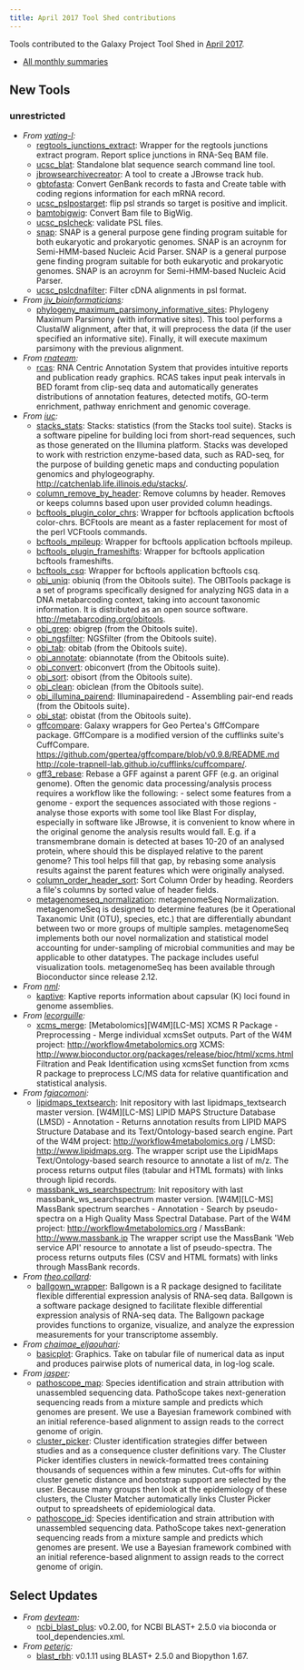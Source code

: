 ```yaml
---
title: April 2017 Tool Shed contributions
---
```

Tools contributed to the Galaxy Project Tool Shed in [April 2017](/galaxy-updates/2017-05/).

* [All monthly summaries](/toolshed/contributions/)

## New Tools

### unrestricted

* *From [yating-l](https://toolshed.g2.bx.psu.edu/view/yating-l):*
    * [regtools_junctions_extract](https://toolshed.g2.bx.psu.edu/view/yating-l/regtools_junctions_extract):  Wrapper for the regtools junctions extract program. Report splice junctions in RNA-Seq BAM file.
    * [ucsc_blat](https://toolshed.g2.bx.psu.edu/view/yating-l/ucsc_blat):  Standalone blat sequence search command line tool.
    * [jbrowsearchivecreator](https://toolshed.g2.bx.psu.edu/view/yating-l/jbrowsearchivecreator):  A tool to create a JBrowse track hub.
    * [gbtofasta](https://toolshed.g2.bx.psu.edu/view/yating-l/gbtofasta):  Convert GenBank records to fasta and Create table with coding regions information for each mRNA record.
    * [ucsc_pslpostarget](https://toolshed.g2.bx.psu.edu/view/yating-l/ucsc_pslpostarget):  flip psl strands so target is positive and implicit.
    * [bamtobigwig](https://toolshed.g2.bx.psu.edu/view/yating-l/bamtobigwig):  Convert Bam file to BigWig.
    * [ucsc_pslcheck](https://toolshed.g2.bx.psu.edu/view/yating-l/ucsc_pslcheck):  validate PSL files.
    * [snap](https://toolshed.g2.bx.psu.edu/view/yating-l/snap):  SNAP is a general purpose gene finding program suitable for both eukaryotic and prokaryotic genomes. SNAP is an acroynm for Semi-HMM-based Nucleic Acid Parser. SNAP is a general purpose gene finding program suitable for both eukaryotic      and prokaryotic genomes. SNAP is an acroynm for Semi-HMM-based Nucleic Acid      Parser.
    * [ucsc_pslcdnafilter](https://toolshed.g2.bx.psu.edu/view/yating-l/ucsc_pslcdnafilter):  Filter cDNA alignments in psl format.
* *From [jjv_bioinformaticians](https://toolshed.g2.bx.psu.edu/view/jjv_bioinformaticians):*
    * [phylogeny_maximum_parsimony_informative_sites](https://toolshed.g2.bx.psu.edu/view/jjv_bioinformaticians/phylogeny_maximum_parsimony_informative_sites):  Phylogeny Maximum Parsimony (with informative sites). This tool performs a ClustalW alignment, after that, it will preprocess the data (if the user specified an informative site). Finally, it will execute maximum parsimony with the previous alignment.
* *From [rnateam](https://toolshed.g2.bx.psu.edu/view/rnateam):*
    * [rcas](https://toolshed.g2.bx.psu.edu/view/rnateam/rcas):  RNA Centric Annotation System that provides intuitive reports and publication ready graphics. RCAS takes input peak intervals in BED foramt from clip-seq data and  automatically generates distributions of annotation features,  detected motifs, GO-term enrichment, pathway enrichment and genomic coverage.
* *From [iuc](https://toolshed.g2.bx.psu.edu/view/iuc):*
    * [stacks_stats](https://toolshed.g2.bx.psu.edu/view/iuc/stacks_stats):  Stacks: statistics (from the Stacks tool suite). Stacks is a software pipeline for building loci from short-read sequences, such as those generated on the Illumina platform.  Stacks was developed to work with restriction enzyme-based data, such as RAD-seq, for the purpose of building genetic maps and conducting population genomics and phylogeography.    http://catchenlab.life.illinois.edu/stacks/.
    * [column_remove_by_header](https://toolshed.g2.bx.psu.edu/view/iuc/column_remove_by_header):  Remove columns by header. Removes or keeps columns based upon user provided column headings.
    * [bcftools_plugin_color_chrs](https://toolshed.g2.bx.psu.edu/view/iuc/bcftools_plugin_color_chrs):  Wrapper for bcftools application bcftools color-chrs. BCFtools are meant as a faster replacement for most of the perl VCFtools commands.
    * [bcftools_mpileup](https://toolshed.g2.bx.psu.edu/view/iuc/bcftools_mpileup):  Wrapper for bcftools application bcftools mpileup.
    * [bcftools_plugin_frameshifts](https://toolshed.g2.bx.psu.edu/view/iuc/bcftools_plugin_frameshifts):  Wrapper for bcftools application bcftools frameshifts.
    * [bcftools_csq](https://toolshed.g2.bx.psu.edu/view/iuc/bcftools_csq):  Wrapper for bcftools application bcftools csq.
    * [obi_uniq](https://toolshed.g2.bx.psu.edu/view/iuc/obi_uniq):  obiuniq (from the Obitools suite). The OBITools package is a set of programs specifically designed for analyzing NGS data in a DNA metabarcoding context, taking into account taxonomic information.  It is distributed as an open source software.    http://metabarcoding.org/obitools.
    * [obi_grep](https://toolshed.g2.bx.psu.edu/view/iuc/obi_grep):  obigrep (from the Obitools suite).
    * [obi_ngsfilter](https://toolshed.g2.bx.psu.edu/view/iuc/obi_ngsfilter):  NGSfilter (from the Obitools suite).
    * [obi_tab](https://toolshed.g2.bx.psu.edu/view/iuc/obi_tab):  obitab (from the Obitools suite).
    * [obi_annotate](https://toolshed.g2.bx.psu.edu/view/iuc/obi_annotate):  obiannotate (from the Obitools suite).
    * [obi_convert](https://toolshed.g2.bx.psu.edu/view/iuc/obi_convert):  obiconvert (from the Obitools suite).
    * [obi_sort](https://toolshed.g2.bx.psu.edu/view/iuc/obi_sort):  obisort (from the Obitools suite).
    * [obi_clean](https://toolshed.g2.bx.psu.edu/view/iuc/obi_clean):  obiclean (from the Obitools suite).
    * [obi_illumina_pairend](https://toolshed.g2.bx.psu.edu/view/iuc/obi_illumina_pairend):  Illuminapairedend - Assembling pair-end reads (from the Obitools suite).
    * [obi_stat](https://toolshed.g2.bx.psu.edu/view/iuc/obi_stat):  obistat (from the Obitools suite).
    * [gffcompare](https://toolshed.g2.bx.psu.edu/view/iuc/gffcompare):  Galaxy wrappers for Geo Pertea's GffCompare package. GffCompare is a modified version of the cufflinks suite's CuffCompare.    https://github.com/gpertea/gffcompare/blob/v0.9.8/README.md  http://cole-trapnell-lab.github.io/cufflinks/cuffcompare/.
    * [gff3_rebase](https://toolshed.g2.bx.psu.edu/view/iuc/gff3_rebase):  Rebase a GFF against a parent GFF (e.g. an original genome). Often the genomic data processing/analysis process requires a workflow like the following:    -  select some features from a genome  -  export the sequences associated with those regions  -  analyse those exports with some tool like Blast    For display, especially in software like JBrowse, it is convenient to know  where in the original genome the analysis results would fall. E.g. if a  transmembrane domain is detected at bases 10-20 of an analysed protein, where  should this be displayed relative to the parent genome?    This tool helps fill that gap, by rebasing some analysis results against the  parent features which were originally analysed.
    * [column_order_header_sort](https://toolshed.g2.bx.psu.edu/view/iuc/column_order_header_sort):  Sort Column Order by heading. Reorders a file's columns by sorted value of header fields.
    * [metagenomeseq_normalization](https://toolshed.g2.bx.psu.edu/view/iuc/metagenomeseq_normalization):  metagenomeSeq Normalization. metagenomeSeq is designed to determine features (be it Operational Taxanomic Unit (OTU), species, etc.) that are differentially abundant between two or more groups of multiple samples. metagenomeSeq implements both our novel normalization and statistical model accounting for under-sampling of microbial communities and may be applicable to other datatypes. The package includes useful visualization tools. metagenomeSeq has been available through Bioconductor since release 2.12.
* *From [nml](https://toolshed.g2.bx.psu.edu/view/nml):*
    * [kaptive](https://toolshed.g2.bx.psu.edu/view/nml/kaptive):  Kaptive reports information about capsular (K) loci found in genome assemblies.
* *From [lecorguille](https://toolshed.g2.bx.psu.edu/view/lecorguille):*
    * [xcms_merge](https://toolshed.g2.bx.psu.edu/view/lecorguille/xcms_merge):  [Metabolomics][W4M][LC-MS] XCMS R Package - Preprocessing - Merge individual xcmsSet outputs. Part of the W4M project: http://workflow4metabolomics.org XCMS: http://www.bioconductor.org/packages/release/bioc/html/xcms.html Filtration and Peak Identification using xcmsSet function from xcms R package to preprocess LC/MS data for relative quantification and statistical analysis.
* *From [fgiacomoni](https://toolshed.g2.bx.psu.edu/view/fgiacomoni):*
    * [lipidmaps_textsearch](https://toolshed.g2.bx.psu.edu/view/fgiacomoni/lipidmaps_textsearch): Init repository with last lipidmaps_textsearch master version. [W4M][LC-MS] LIPID MAPS Structure Database (LMSD) - Annotation - Returns annotation results from LIPID MAPS Structure Database and its Text/Ontology-based search engine. Part of the W4M project: http://workflow4metabolomics.org / LMSD: http://www.lipidmaps.org. The wrapper script use the LipidMaps Text/Ontology-based search resource to annotate a list of m/z. The process returns output files (tabular and HTML formats) with links through lipid records.
    * [massbank_ws_searchspectrum](https://toolshed.g2.bx.psu.edu/view/fgiacomoni/massbank_ws_searchspectrum): Init repository with last massbank_ws_searchspectrum master version. [W4M][LC-MS] MassBank spectrum searches - Annotation - Search by pseudo-spectra on a High Quality Mass Spectral Database. Part of the W4M project: http://workflow4metabolomics.org / MassBank: http://www.massbank.jp The wrapper script use the MassBank 'Web service API' resource to annotate a list of pseudo-spectra. The process returns outputs files (CSV and HTML formats) with links through MassBank records.
* *From [theo.collard](https://toolshed.g2.bx.psu.edu/view/theo.collard):*
    * [ballgown_wrapper](https://toolshed.g2.bx.psu.edu/view/theo.collard/ballgown_wrapper): Ballgown is a R package designed to facilitate flexible differential expression analysis of RNA-seq data. Ballgown is a software package designed to facilitate flexible differential expression analysis of RNA-seq data.  The Ballgown package provides functions to organize, visualize, and analyze the expression measurements for your transcriptome assembly.
* *From [chaimae_eljaouhari](https://toolshed.g2.bx.psu.edu/view/chaimae_eljaouhari):*
    * [basicplot](https://toolshed.g2.bx.psu.edu/view/chaimae_eljaouhari/basicplot):  Graphics. Take on tabular file of numerical data as input and produces pairwise plots of numerical data, in log-log scale.
* *From [jasper](https://toolshed.g2.bx.psu.edu/view/jasper):*
    * [pathoscope_map](https://toolshed.g2.bx.psu.edu/view/jasper/pathoscope_map):  Species identification and strain attribution with unassembled sequencing data. PathoScope takes next-generation sequencing reads from a mixture sample and predicts which genomes are present. We use a Bayesian framework combined with an initial reference-based alignment to assign reads to the correct genome of origin.
    * [cluster_picker](https://toolshed.g2.bx.psu.edu/view/jasper/cluster_picker):  Cluster identification strategies differ between studies and as a consequence cluster definitions vary. The Cluster Picker identifies clusters in newick-formatted trees containing thousands of sequences within a few minutes. Cut-offs for within cluster genetic distance and bootstrap support are selected by the user.    Because many groups then look at the epidemiology of these clusters, the Cluster Matcher automatically links Cluster Picker output to spreadsheets of epidemiological data.
    * [pathoscope_id](https://toolshed.g2.bx.psu.edu/view/jasper/pathoscope_id):  Species identification and strain attribution with unassembled sequencing data. PathoScope takes next-generation sequencing reads from a mixture sample and predicts which genomes are present. We use a Bayesian framework combined with an initial reference-based alignment to assign reads to the correct genome of origin.


## Select Updates

* *From [devteam](https://toolshed.g2.bx.psu.edu/view/devteam):*
    * [ncbi_blast_plus](https://toolshed.g2.bx.psu.edu/view/devteam/ncbi_blast_plus): v0.2.00, for NCBI BLAST+ 2.5.0 via bioconda or tool_dependencies.xml.
* *From [peterjc](https://toolshed.g2.bx.psu.edu/view/peterjc):*
    * [blast_rbh](https://toolshed.g2.bx.psu.edu/view/peterjc/blast_rbh): v0.1.11 using BLAST+ 2.5.0 and Biopython 1.67.
